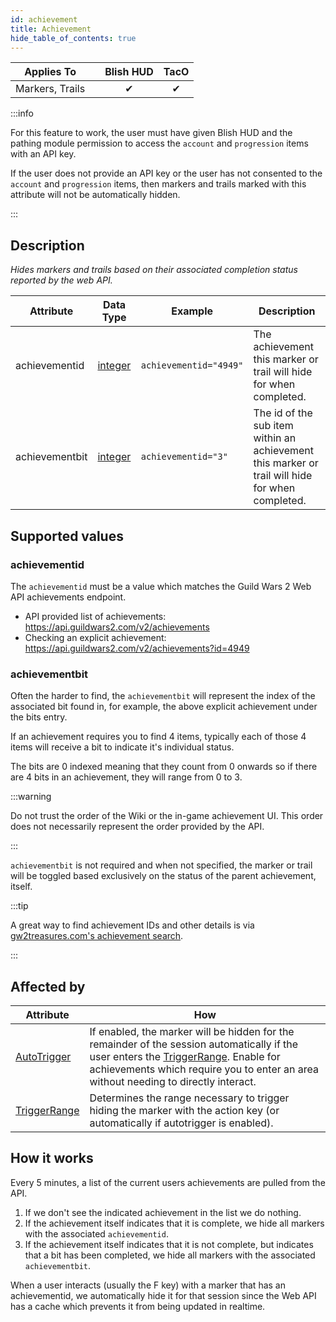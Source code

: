 ```yaml
---
id: achievement
title: Achievement
hide_table_of_contents: true
---
```


| Applies To | | Blish HUD | TacO |
|-|-|-|-|
| <center>Markers, Trails</center> | | <center>✔</center> | <center>✔</center> |

:::info

For this feature to work, the user must have given Blish HUD and the pathing module permission to access the `account` and `progression` items with an API key.

If the user does not provide an API key or the user has not consented to the `account` and `progression` items, then markers and trails marked with this attribute will not be automatically hidden.

:::

## Description

*Hides markers and trails based on their associated completion status reported by the web API.*

| Attribute | Data Type | Example | Description |
|-|-|-|-|
| achievementid | [integer](../datatypes/integer) | `achievementid="4949"` | The achievement this marker or trail will hide for when completed. |
| achievementbit | [integer](../datatypes/integer) | `achievementid="3"` | The id of the sub item within an achievement this marker or trail will hide for when completed. |

## Supported values

### achievementid

The `achievementid` must be a value which matches the Guild Wars 2 Web API achievements endpoint.
- API provided list of achievements: https://api.guildwars2.com/v2/achievements
- Checking an explicit achievement: https://api.guildwars2.com/v2/achievements?id=4949

### achievementbit

Often the harder to find, the `achievementbit` will represent the index of the associated bit found in, for example, the above explicit achievement under the bits entry.

If an achievement requires you to find 4 items, typically each of those 4 items will receive a bit to indicate it's individual status.

The bits are 0 indexed meaning that they count from 0 onwards so if there are 4 bits in an achievement, they will range from 0 to 3.

:::warning

Do not trust the order of the Wiki or the in-game achievement UI.  This order does not necessarily represent the order provided by the API.

:::

`achievementbit` is not required and when not specified, the marker or trail will be toggled based exclusively on the status of the parent achievement, itself.

:::tip

A great way to find achievement IDs and other details is via [gw2treasures.com's achievement search](https://en.gw2treasures.com/achievement).

:::

## Affected by

| Attribute | How |
|-|-|
| [AutoTrigger](autotrigger) | If enabled, the marker will be hidden for the remainder of the session automatically if the user enters the [TriggerRange](triggerrange).  Enable for achievements which require you to enter an area without needing to directly interact. |
| [TriggerRange](triggerrange) | Determines the range necessary to trigger hiding the marker with the action key (or automatically if autotrigger is enabled). |

## How it works

Every 5 minutes, a list of the current users achievements are pulled from the API.

1. If we don't see the indicated achievement in the list we do nothing.
2. If the achievement itself indicates that it is complete, we hide all markers with the associated `achievementid`.
3. If the achievement itself indicates that it is not complete, but indicates that a bit has been completed, we hide all markers with the associated `achievementbit`.

When a user interacts (usually the F key) with a marker that has an achievementid, we automatically hide it for that session since the Web API has a cache which prevents it from being updated in realtime.